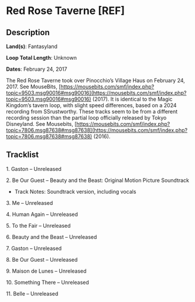 # Red Rose Taverne [REF]

## Description

**Land(s)**: Fantasyland

**Loop Total Length**: Unknown

**Dates**: February 24, 2017

The Red Rose Taverne took over Pinocchio’s Village Haus on February  24, 2017. See MouseBits, [https://mousebits.com/smf/index.php?topic=9503.msg90016#msg90016](https://mousebits.com/smf/index.php?topic=9503.msg90016#msg90016) (2017). It is identical to the Magic Kingdom’s tavern loop, with slight speed differences, based on a 2024 recording from SSrustworthy. These tracks seem to be from a different recording session than the partial loop officially released by Tokyo Disneyland. See Mousebits, [https://mousebits.com/smf/index.php?topic=7806.msg87638#msg87638](https://mousebits.com/smf/index.php?topic=7806.msg87638#msg87638) (2016).

## Tracklist

1\. Gaston – Unreleased



2\. Be Our Guest – Beauty and the Beast: Original Motion Picture Soundtrack


- Track Notes: Soundtrack version, including vocals

3\. Me – Unreleased



4\. Human Again – Unreleased



5\. To the Fair – Unreleased



6\. Beauty and the Beast – Unreleased



7\. Gaston – Unreleased



8\. Be Our Guest – Unreleased



9\. Maison de Lunes – Unreleased



10\. Something There – Unreleased



11\. Belle – Unreleased


